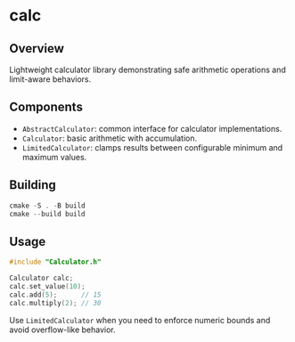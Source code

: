 # calc

## Overview
Lightweight calculator library demonstrating safe arithmetic operations and limit-aware behaviors.

## Components
- `AbstractCalculator`: common interface for calculator implementations.
- `Calculator`: basic arithmetic with accumulation.
- `LimitedCalculator`: clamps results between configurable minimum and maximum values.

## Building
```powershell
cmake -S . -B build
cmake --build build
```

## Usage
```cpp
#include "Calculator.h"

Calculator calc;
calc.set_value(10);
calc.add(5);      // 15
calc.multiply(2); // 30
```

Use `LimitedCalculator` when you need to enforce numeric bounds and avoid overflow-like behavior.
